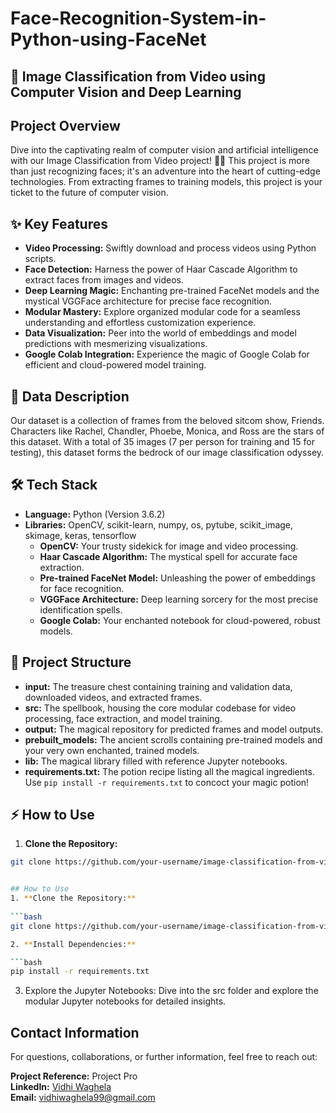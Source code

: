# Face-Recognition-System-in-Python-using-FaceNet

## 🚀 Image Classification from Video using Computer Vision and Deep Learning

## Project Overview
Dive into the captivating realm of computer vision and artificial intelligence with our Image Classification from Video project! 🎥🤖 This project is more than just recognizing faces; it's an adventure into the heart of cutting-edge technologies. From extracting frames to training models, this project is your ticket to the future of computer vision.

## ✨ Key Features
- **Video Processing:** Swiftly download and process videos using Python scripts.
- **Face Detection:** Harness the power of Haar Cascade Algorithm to extract faces from images and videos.
- **Deep Learning Magic:** Enchanting pre-trained FaceNet models and the mystical VGGFace architecture for precise face recognition.
- **Modular Mastery:** Explore organized modular code for a seamless understanding and effortless customization experience.
- **Data Visualization:** Peer into the world of embeddings and model predictions with mesmerizing visualizations.
- **Google Colab Integration:** Experience the magic of Google Colab for efficient and cloud-powered model training.

## 🌟 Data Description
Our dataset is a collection of frames from the beloved sitcom show, Friends. Characters like Rachel, Chandler, Phoebe, Monica, and Ross are the stars of this dataset. With a total of 35 images (7 per person for training and 15 for testing), this dataset forms the bedrock of our image classification odyssey.

## 🛠️ Tech Stack
- **Language:** Python (Version 3.6.2)
- **Libraries:** OpenCV, scikit-learn, numpy, os, pytube, scikit_image, skimage, keras, tensorflow
  - **OpenCV:** Your trusty sidekick for image and video processing.
  - **Haar Cascade Algorithm:** The mystical spell for accurate face extraction.
  - **Pre-trained FaceNet Model:** Unleashing the power of embeddings for face recognition.
  - **VGGFace Architecture:** Deep learning sorcery for the most precise identification spells.
  - **Google Colab:** Your enchanted notebook for cloud-powered, robust models.

## 🏰 Project Structure
- **input:** The treasure chest containing training and validation data, downloaded videos, and extracted frames.
- **src:** The spellbook, housing the core modular codebase for video processing, face extraction, and model training.
- **output:** The magical repository for predicted frames and model outputs.
- **prebuilt_models:** The ancient scrolls containing pre-trained models and your very own enchanted, trained models.
- **lib:** The magical library filled with reference Jupyter notebooks.
- **requirements.txt:** The potion recipe listing all the magical ingredients. Use `pip install -r requirements.txt` to concoct your magic potion!

## ⚡ How to Use
1. **Clone the Repository:**
   
```bash
git clone https://github.com/your-username/image-classification-from-video.git


## How to Use
1. **Clone the Repository:**
   
```bash
git clone https://github.com/your-username/image-classification-from-video.git

2. **Install Dependencies:**

```bash
pip install -r requirements.txt
```

3. Explore the Jupyter Notebooks: Dive into the src folder and explore the modular Jupyter notebooks for detailed insights.

## Contact Information
For questions, collaborations, or further information, feel free to reach out:

**Project Reference:** Project Pro  
**LinkedIn:** [Vidhi Waghela](https://www.linkedin.com/in/vidhi-waghela-434663198/)  
**Email:** vidhiwaghela99@gmail.com


